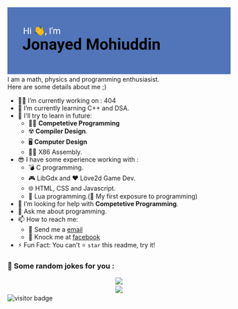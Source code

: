 <img src = "/header.png">
I am a math, physics and programming enthusiasist. </br>
Here are some details about me ;)

- 👨‍🔧 I’m currently working on : 404
- 🌱 I’m currently learning C++ and DSA.
- 🚀 I'll try to learn in future:
  - 🏃‍♂️ __Competetive Programming__
  - ☢️ __Compiler Design__.
  - 🖥 __Computer Design__
  - 👨‍💻 X86 Assembly.
- 😎 I have some experience working with : 
  - 💣 C programming.
  - 🎮 LibGdx and ❤ Löve2d Game Dev.
  - 🌐 HTML, CSS and Javascript.
  - 🌙 Lua programming.(👶 My first exposure to programming)
- 🤔 I’m looking for help with __Competetive Programming__.
- 💬 Ask me about programming.
- 📫 How to reach me: 
  - 📧 Send me a [email](jonayedmohiuddin@gmail.com)
  - 📲 Knock me at [facebook](https://www.facebook.com/jonayedmohiuddin)
- ⚡ Fun Fact: You can't ⭐ `star` this readme, try it!
### 🤣 Some random jokes for you :
<div align="center">
  <img src="https://readme-jokes.vercel.app/api?bgColor=%23212529&textColor=%23ffddd2&qColor=%23f94144&aColor=%2390be6d&borderColor=%23f9c74f&codeColor=%23f9c74f">
</div>

<div align="center">
  <img src="https://github-readme-stats.vercel.app/api?username=JonayedMohiuddin&show_icons=true&theme=blue-green">
</div>

<img src="https://visitor-badge.laobi.icu/badge?page_id=JonayedMohiuddin" alt="visitor badge"/>


